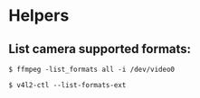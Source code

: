 # Helpers

## List camera supported formats:
```console
$ ffmpeg -list_formats all -i /dev/video0
```
```console
$ v4l2-ctl --list-formats-ext
```
